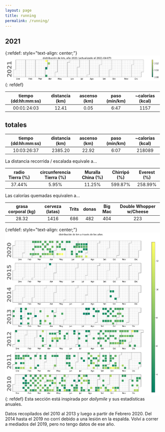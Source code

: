 ```yaml
---
layout: page
title: running
permalink: /running/
---
```

## 2021
{:refdef: style="text-align: center;"}
![2010-2020](/assets/img/running_2021.png)
{: refdef}

| tiempo (dd:hh:mm:ss) | distancia (km) | ascenso (km) | paso (min/km) | ~calorías (kcal) |
|:--------------------:|:--------------:|:------------:|:-------------:|:----------------:|
| 00:01:24:03          | 12.41          | 0.05         | 6:47          | 1157             |

## totales

| tiempo (dd:hh:mm:ss) | distancia (km) | ascenso (km) | paso (min/km) | ~calorías (kcal) |
|:--------------------:|:--------------:|:------------:|:-------------:|:----------------:|
| 10:03:26:37          | 2385.20        | 22.92        | 6:07          | 218089           |

La distancia recorrida / escalada equivale a...

| radio Tierra (%) | circunferencia Tierra (%) | Muralla China (%) | Chirripó (%) | Everest (%) |
|:----------------:|:-------------------------:|:-----------------:|:------------:|:-----------:|
| 37.44%           | 5.95%                     | 11.25%            | 599.87%      | 258.99%     |

Las calorías quemadas equivalen a...

| grasa corporal (kg) | cerveza (latas) | Trits | donas | Big Mac | Double Whopper w/Cheese |
|:-------------------:|:---------------:|:-----:|:-----:|:-------:|:-----------------------:|
| 28.32               | 1416            | 686   | 482   | 404     | 223                     |

{:refdef: style="text-align: center;"}
![2010-2020](/assets/img/running_2010-2020.png)
{: refdef}
Esta sección está inspirada por *dailymile* y sus estadísticas anuales.

Datos recopilados del 2010 al 2013 y luego a partir de Febrero 2020. Del 2014 hasta el 2019 no corrí debido a una lesión en la espalda. Volví a correr a mediados del 2019, pero no tengo datos de ese año.
